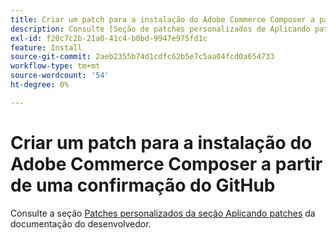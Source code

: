 ```yaml
---
title: Criar um patch para a instalação do Adobe Commerce Composer a partir de uma confirmação do GitHub
description: Consulte [Seção de patches personalizados de Aplicando patches](https://experienceleague.adobe.com/pt-br/docs/commerce-operations/upgrade-guide/patches/overview#custom-patches) em nossa documentação de desenvolvedor.
exl-id: f20c7c2b-21a0-41c4-b0bd-9947e975fd1c
feature: Install
source-git-commit: 2aeb2355b74d1cdfc62b5e7c5aa04fcd0a654733
workflow-type: tm+mt
source-wordcount: '54'
ht-degree: 0%

---
```


# Criar um patch para a instalação do Adobe Commerce Composer a partir de uma confirmação do GitHub

Consulte a seção [Patches personalizados da seção Aplicando patches](https://experienceleague.adobe.com/pt-br/docs/commerce-operations/upgrade-guide/patches/overview#custom-patches) da documentação do desenvolvedor.
